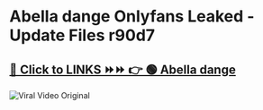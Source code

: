 
 # Abella dange Onlyfans Leaked - Update Files r90d7

## <h2><a href="https://clipsfans.com/Abella_dange&ref=git">🔗 Click to LINKS ⏩⏩ 👉 🟢 Abella dange </a></h2>

<a href="https://clipsfans.com/Abella_dange&ref=git" rel="nofollow" data-target="animated-image.originalLink"><img src="https://i.ibb.co.com/xMMVF88/686577567.gif" alt="Viral Video Original" style="max-width: 100%; display: inline-block;" data-target="animated-image.originalImage"></a>

